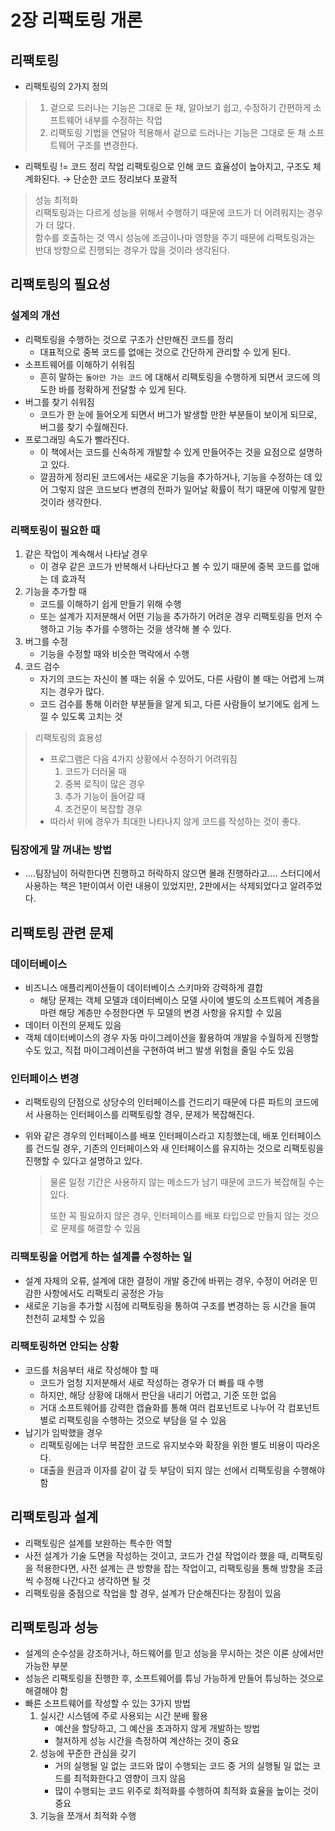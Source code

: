 # 2장 리팩토링 개론

## 리팩토링

* 리팩토링의 2가지 정의

> 1. 겉으로 드러나는 기능은 그대로 둔 채, 알아보기 쉽고, 수정하기 간편하게 소프트웨어 내부를 수정하는 작업
> 2. 리팩토링 기법을 연달아 적용해서 겉으로 드러나는 기능은 그대로 둔 채 소프트웨어 구조를 변경한다.

* 리팩토링 != 코드 정리 작업 리팩토링으로 인해 코드 효율성이 높아지고, 구조도 체계화된다. → 단순한 코드 정리보다 포괄적

> 성능 최적화  
> 리팩토링과는 다르게 성능을 위해서 수행하기 때문에 코드가 더 어려워지는 경우가 더 많다.  
> 함수를 호출하는 것 역시 성능에 조금이나마 영향을 주기 때문에 리팩토링과는 반대 방향으로 진행되는 경우가 많을 것이라 생각된다.

## 리팩토링의 필요성

### 설계의 개선

* 리팩토링을 수행하는 것으로 구조가 산만해진 코드를 정리
  * 대표적으로 중복 코드를 없애는 것으로 간단하게 관리할 수 있게 된다. 
* 소프트웨어를 이해하기 쉬워짐
  * 흔히 말하는 `돌아만 가는 코드` 에 대해서 리팩토링을 수행하게 되면서 코드에 의도한 바를 정확하게 전달할 수 있게 된다. 
* 버그를 찾기 쉬워짐
  * 코드가 한 눈에 들어오게 되면서 버그가 발생할 만한 부분들이 보이게 되므로, 버그를 찾기 수월해진다. 
* 프로그래밍 속도가 빨라진다.
  * 이 책에서는 코드를 신속하게 개발할 수 있게 만들어주는 것을 요점으로 설명하고 있다.
  * 깔끔하게 정리된 코드에서는 새로운 기능을 추가하거나, 기능을 수정하는 데 있어 그렇지 않은 코드보다 변경의 전파가 일어날 확률이 적기 때문에 이렇게 말한 것이라 생각한다.

### 리팩토링이 필요한 때

1. 같은 작업이 계속해서 나타날 경우
   * 이 경우 같은 코드가 반복해서 나타난다고 볼 수 있기 때문에 중복 코드를 없애는 데 효과적
2. 기능을 추가할 때
   * 코드를 이해하기 쉽게 만들기 위해 수행
   * 또는 설계가 지저분해서 어떤 기능을 추가하기 어려운 경우 리팩토링을 먼저 수행하고 기능 추가를 수행하는 것을 생각해 볼 수 있다.
3. 버그를 수정
   * 기능을 수정할 때와 비슷한 맥락에서 수행
4. 코드 검수
   * 자기의 코드는 자신이 볼 때는 쉬울 수 있어도, 다른 사람이 볼 때는 어렵게 느껴지는 경우가 많다.
   * 코드 검수를 통해 이러한 부분들을 알게 되고, 다른 사람들이 보기에도 쉽게 느낄 수 있도록 고치는 것

> 리팩토링의 효용성
>
> * 프로그램은 다음 4가지 상황에서 수정하기 어려워짐
>   1. 코드가 더러울 때
>   2. 중복 로직이 많은 경우
>   3. 추가 기능이 들어갈 때
>   4. 조건문이 복잡할 경우 
> * 따라서 위에 경우가 최대한 나타나지 않게 코드를 작성하는 것이 좋다.



### 팀장에게 말 꺼내는 방법

* ....팀장님이 허락한다면 진행하고 허락하지 않으면 몰래 진행하라고.... 스터디에서 사용하는 책은 1판이여서 이런 내용이 있었지만,  2판에서는 삭제되었다고 알려주었다.

## 리팩토링 관련 문제

### 데이터베이스

* 비즈니스 애플리케이션들이 데이터베이스 스키마와 강력하게 결합
  * 해당 문제는 객체 모델과 데이터베이스 모델 사이에 별도의 소프트웨어 계층을 마련 해당 계층만 수정한다면 두 모델의 변경 사항을 유지할 수 있음 
* 데이터 이전의 문제도 있음
* 객체 데이터베이스의 경우 자동 마이그레이션을 활용하여 개발을 수월하게 진행할 수도 있고, 직접 마이그레이션을 구현하여 버그 발생 위험을 줄일 수도 있음

### 인터페이스 변경

* 리팩토링의 단점으로 상당수의 인터페이스를 건드리기 때문에  다른 파트의 코드에서 사용하는 인터페이스를 리팩토링할 경우, 문제가 복잡해진다.
* 위와 같은 경우의 인터페이스를 배포 인터페이스라고 지칭했는데, 배포 인터페이스를 건드릴 경우, 기존의 인터페이스와 새 인터페이스를 유지하는 것으로 리팩토링을 진행할 수 있다고 설명하고 있다.

  > 물론 일정 기간은 사용하지 않는 메소드가 남기 때문에 코드가 복잡해질 수는 있다.
  >
  > 또한 꼭 필요하지 않은 경우, 인터페이스를 배포 타입으로 만들지 않는 것으로 문제를 해결할 수 있음

### 리팩토링을 어렵게 하는 설계를 수정하는 일

* 설계 자체의 오류, 설계에 대한 결정이 개발 중간에 바뀌는 경우, 수정이 어려운 민감한 사항에서도 리팩토리 공정은 가능
* 새로운 기능을 추가할 시점에 리팩토링을 통하여 구조를 변경하는 등 시간을 들여 천천히 교체할 수 있음

### 리팩토링하면 안되는 상황

* 코드를 처음부터 새로 작성해야 할 때
  * 코드가 엄청 지저분해서 새로 작성하는 경우가 더 빠를 때 수행
  * 하지만, 해당 상황에 대해서 판단을 내리기 어렵고, 기준 또한 없음
  * 거대 소프트웨어를 강력한 캡슐화를 통해 여러 컴포넌트로 나누어 각 컴포넌트 별로 리팩토링을 수행하는 것으로 부담을 덜 수 있음
* 납기가 임박했을 경우
  * 리팩토링에는 너무 복잡한 코드로 유지보수와 확장을 위한 별도 비용이 따라온다.
  * 대출을 원금과 이자를 같이 갚 듯 부담이 되지 않는 선에서 리팩토링을 수행해야 함

## 리팩토링과 설계

* 리팩토링은 설계를 보완하는 특수한 역할
* 사전 설계가 기술 도면을 작성하는 것이고, 코드가 건설 작업이라 했을 때, 리팩토링을 적용한다면, 사전 설계는 큰 방향을 잡는 작업이고, 리팩토링을 통해 방향을 조금씩 수정해 나간다고 생각하면 될 것
* 리팩토링을 중점으로 작업을 할 경우, 설계가 단순해진다는 장점이 있음

## 리팩토링과 성능

* 설계의 순수성을 강조하거나, 하드웨어를 믿고 성능을 무시하는 것은 이론 상에서만 가능한 부분
* 성능은 리팩토링을 진행한 후, 소프트웨어를 튜닝 가능하게 만들어 튜닝하는 것으로 해결해야 함
* 빠른 소프트웨어를 작성할 수 있는 3가지 방법
  1. 실시간 시스템에 주로 사용되는 시간 분배 활용
     * 예산을 할당하고, 그 예산을 초과하지 않게 개발하는 방법
     * 철저하게 성능 시간을 측정하여 계산하는 것이 중요
  2. 성능에 꾸준한 관심을 갖기
     * 거의 실행될 일 없는 코드와 많이 수행되는 코드 중 거의 실행될 일 없는 코드를 최적화한다고 영향이 크지 않음
     * 많이 수행되는 코드 위주로 최적화를 수행하여 최적화 효율을 높이는 것이 중요
  3. 기능을 쪼개서 최적화 수행



